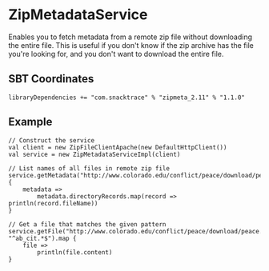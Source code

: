 # ZipMetadataService

Enables you to fetch metadata from a remote zip file without
downloading the entire file. This is useful if you don't know if the
zip archive has the file you're looking for, and you don't want to
download the entire file.

## SBT Coordinates

```
libraryDependencies += "com.snacktrace" % "zipmeta_2.11" % "1.1.0"
```

## Example

```
// Construct the service
val client = new ZipFileClientApache(new DefaultHttpClient())
val service = new ZipMetadataServiceImpl(client)

// List names of all files in remote zip file
service.getMetadata("http://www.colorado.edu/conflict/peace/download/peace.zip").map {
    metadata =>
        metadata.directoryRecords.map(record => println(record.fileName))
}

// Get a file that matches the given pattern
service.getFile("http://www.colorado.edu/conflict/peace/download/peace.zip", "^ab_cit.*$").map {
    file =>
        println(file.content)
}
```
